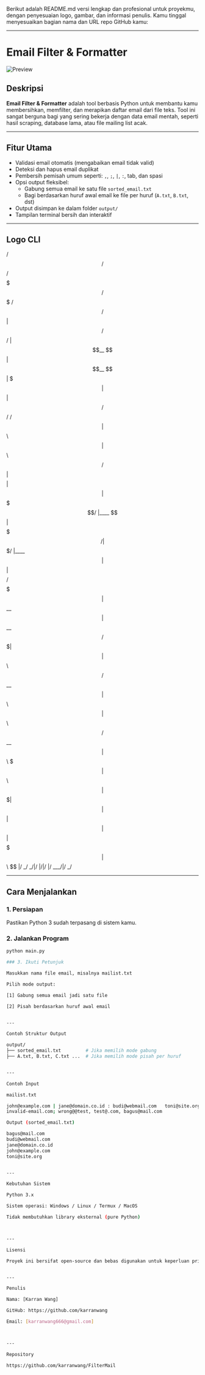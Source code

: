 Berikut adalah README.md versi lengkap dan profesional untuk proyekmu, dengan penyesuaian logo, gambar, dan informasi penulis. Kamu tinggal menyesuaikan bagian nama dan URL repo GitHub kamu:


---

# Email Filter & Formatter

![Preview](images.jpg)

## Deskripsi

**Email Filter & Formatter** adalah tool berbasis Python untuk membantu kamu membersihkan, memfilter, dan merapikan daftar email dari file teks. Tool ini sangat berguna bagi yang sering bekerja dengan data email mentah, seperti hasil scraping, database lama, atau file mailing list acak.

---

## Fitur Utama

- Validasi email otomatis (mengabaikan email tidak valid)
- Deteksi dan hapus email duplikat
- Pembersih pemisah umum seperti: `,`, `;`, `|`, `:`, tab, dan spasi
- Opsi output fleksibel:
  - Gabung semua email ke satu file `sorted_email.txt`
  - Bagi berdasarkan huruf awal email ke file per huruf (`A.txt`, `B.txt`, dst)
- Output disimpan ke dalam folder `output/`
- Tampilan terminal bersih dan interaktif

---

## Logo CLI

/$$   /$$           /$$$$$$$  /$$$$$$$            /$$   /$$ | $$  /$$/          | $$__  $$| $$__  $$          | $$$ | $$ | $$ /$$/   /$$$$$$ | $$  \ $$| $$  \ $$  /$$$$$$ | $$$$| $$ | $$$$$/   |____  $$| $$$$$$$/| $$$$$$$/ |____  $$| $$ $$ $$ | $$  $$    /$$$$$$$| $$__  $$| $$__  $$  /$$$$$$$| $$  $$$$ | $$\  $$  /$$__  $$| $$  \ $$| $$  \ $$ /$$__  $$| $$\  $$$ | $$ \  $$|  $$$$$$$| $$  | $$| $$  | $$|  $$$$$$$| $$ \  $$ |/  _/ _/|/  |/|/  |/ ___/|/  _/

---

## Cara Menjalankan

### 1. Persiapan
Pastikan Python 3 sudah terpasang di sistem kamu.

### 2. Jalankan Program

```bash
python main.py

### 3. Ikuti Petunjuk

Masukkan nama file email, misalnya mailist.txt

Pilih mode output:

[1] Gabung semua email jadi satu file

[2] Pisah berdasarkan huruf awal email


---

Contoh Struktur Output

output/
├── sorted_email.txt         # Jika memilih mode gabung
├── A.txt, B.txt, C.txt ...  # Jika memilih mode pisah per huruf


---

Contoh Input

mailist.txt

john@example.com | jane@domain.co.id : budi@webmail.com   toni@site.org
invalid-email.com; wrong@@test, test@.com, bagus@mail.com

Output (sorted_email.txt)

bagus@mail.com
budi@webmail.com
jane@domain.co.id
john@example.com
toni@site.org


---

Kebutuhan Sistem

Python 3.x

Sistem operasi: Windows / Linux / Termux / MacOS

Tidak membutuhkan library eksternal (pure Python)



---

Lisensi

Proyek ini bersifat open-source dan bebas digunakan untuk keperluan pribadi, pembelajaran, atau pengolahan data internal. Mohon sertakan atribusi jika digunakan secara publik atau dikembangkan lebih lanjut.


---

Penulis

Nama: [Karran Wang]

GitHub: https://github.com/karranwang

Email: [karranwang666@gmail.com]



---

Repository

https://github.com/karranwang/FilterMail
